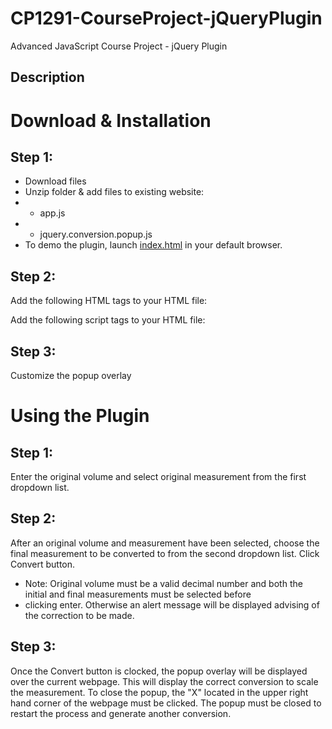 # CP1291-CourseProject-jQueryPlugin
Advanced JavaScript Course Project - jQuery Plugin
## Description
# Download & Installation
## Step 1:
* Download files 
* Unzip folder & add files to existing website:
* * app.js
* * jquery.conversion.popup.js
* To demo the plugin, launch [index.html](link) in your default browser.
## Step 2:
Add the following HTML tags to your HTML file:

Add the following script tags to your HTML file:

## Step 3:
Customize the popup overlay

# Using the Plugin
## Step 1:
Enter the original volume and select original measurement from the first dropdown list. 
## Step 2:
After an original volume and measurement have been selected, choose the final measurement to be converted to from the second
dropdown list. Click Convert button.
* Note: Original volume must be a valid decimal number and both the initial and final measurements must be selected before 
* clicking enter. Otherwise an alert message will be displayed advising of the correction to be made.
## Step 3: 
Once the Convert button is clocked, the popup overlay will be displayed over the current webpage. This will display the correct conversion to scale the measurement. To close the popup, the "X" located in the upper right hand corner of the webpage must be clicked. The popup must be closed to restart the process and generate another conversion.
